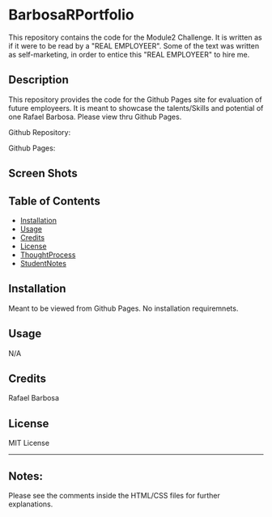 # BarbosaRPortfolio
This repository contains the code for the Module2 Challenge. It is written as if it were to be read by a "REAL EMPLOYEER". Some of the text was written as self-marketing, in order to entice this "REAL EMPLOYEER" to hire me.

## Description
This repository provides the code for the Github Pages site for evaluation of future employeers. It is meant to showcase the talents/Skills and potential of one Rafael Barbosa. Please view thru Github Pages.

Github Repository:

Github Pages: 

## Screen Shots


## Table of Contents

- [Installation](#installation)
- [Usage](#usage)
- [Credits](#credits)
- [License](#license)
- [ThoughtProcess](#thought-process)
- [StudentNotes](#notes)


## Installation

Meant to be viewed from Github Pages. No installation requiremnets.

## Usage
N/A

## Credits

Rafael Barbosa

## License

MIT License

----


## Notes:
Please see the comments inside the HTML/CSS files for further explanations. 

